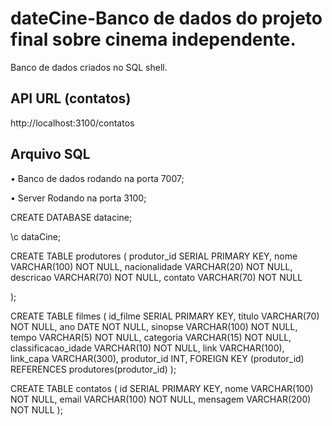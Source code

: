 # dateCine-Banco de dados do projeto final sobre cinema independente.
Banco de dados criados no SQL shell. 

## API URL (contatos)
http://localhost:3100/contatos


## Arquivo SQL 
• Banco de dados rodando na porta 7007;


• Server Rodando na porta 3100;

CREATE DATABASE datacine;

\c dataCine;

CREATE TABLE produtores (
    produtor_id SERIAL PRIMARY KEY,
    nome VARCHAR(100) NOT NULL,
    nacionalidade VARCHAR(20) NOT NULL,
    descricao VARCHAR(70) NOT NULL,
    contato VARCHAR(70) NOT NULL
    
);

CREATE TABLE filmes (
    id_filme SERIAL PRIMARY KEY,
    titulo VARCHAR(70) NOT NULL,
    ano DATE NOT NULL,
    sinopse VARCHAR(100) NOT NULL,
    tempo VARCHAR(5) NOT NULL,
    categoria VARCHAR(15) NOT NULL,
    classificacao_idade VARCHAR(10) NOT NULL,
    link VARCHAR(100),
    link_capa VARCHAR(300),
    produtor_id INT,
    FOREIGN KEY (produtor_id) REFERENCES produtores(produtor_id)
);


CREATE TABLE contatos (
    id SERIAL PRIMARY KEY,
    nome VARCHAR(100) NOT NULL,
    email VARCHAR(100) NOT NULL,
    mensagem VARCHAR(200) NOT NULL
);

